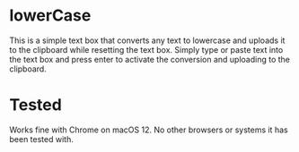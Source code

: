 # lowerCase
This is a simple text box that converts any text to lowercase and uploads it to the clipboard while resetting the text box. Simply type or paste text into the text box and press enter to activate the conversion and uploading to the clipboard. 


# Tested 
Works fine with Chrome on macOS 12. No other browsers or systems it has been tested with.